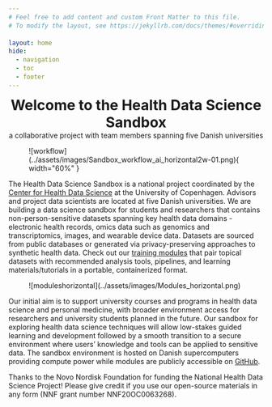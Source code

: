 ```yaml
---
# Feel free to add content and custom Front Matter to this file.
# To modify the layout, see https://jekyllrb.com/docs/themes/#overriding-theme-defaults

layout: home
hide:
  - navigation
  - toc
  - footer
---
```


<center>
<h1 align="center" style="margin:0px">Welcome to the Health Data Science Sandbox</h1>
a collaborative project with team members spanning five Danish universities
</center>

<figure markdown>
  ![workflow](../assets/images/Sandbox_workflow_ai_horizontal2w-01.png){ width="60%" }
</figure>


The Health Data Science Sandbox is a national project coordinated by the [Center for Health Data Science](https://heads.ku.dk/) at the University of Copenhagen. Advisors and project data scientists are located at five Danish universities. We are building a data science sandbox for students and researchers that contains non-person-sensitive datasets spanning key health data domains - electronic health records, omics data such as genomics and transcriptomics, images, and wearable device data. Datasets are sourced from public databases or generated via privacy-preserving approaches to synthetic health data. Check out our [training modules](https://hds-sandbox.github.com/modules/index.html) that pair topical datasets with recommended analysis tools, pipelines, and learning materials/tutorials in a portable, containerized format.

<figure markdown>
  ![moduleshorizontal](../assets/images/Modules_horizontal.png)
</figure>

Our initial aim is to support university courses and programs in health data science and personal medicine, with broader environment access for researchers and university students planned in the future. Our sandbox for exploring health data science techniques will allow low-stakes guided learning and development followed by a smooth transition to a secure environment where users’ knowledge and tools can be applied to sensitive data. The sandbox environment is hosted on Danish supercomputers providing compute power while modules are publicly accessible on [GitHub](https://github.com/hds-sandbox).

Thanks to the Novo Nordisk Foundation for funding the National Health Data Science Project! Please give credit if you use our open-source materials in any form (NNF grant number NNF20OC0063268). 
